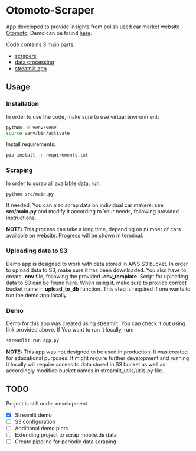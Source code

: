 # Otomoto-Scraper
App developed to provide insights from polish used car market website [Otomoto](https://www.otomoto.pl).
Demo can be found [here](https://otomoto-analytics.streamlit.app).

Code contains 3 main parts:
 - [scrapers](https://github.com/mikolajwojciuk/otomoto-scraper/tree/main/src/modules/scrapers)
 - [data processing](https://github.com/mikolajwojciuk/otomoto-scraper/blob/main/src/utils/db_utils.py)
 - [streamlit app](https://github.com/mikolajwojciuk/otomoto-scraper/blob/main/app.py)


## Usage

### Installation
In order to use the code, make sure to use virtual environment:
```bash
python -m venv/venv
source venv/bin/activate
```
Install requirements:
```bash
pip install -r requirements.txt
```

### Scraping
In order to scrap all available data, run:
```bash
python src/main.py
```
If needed, You can also scrap data on individual car makers: see **src/main.py** and modify it according to Your needs, following provided instructions.


**NOTE:** This process can take a long time, depending on number of cars available on website. Progress will be shown in terminal.

### Uploading data to S3
Demo app is designed to work with data stored in AWS S3 bucket. In order to upload data to S3, make sure it has been downloaded. You also have to create **.env** file, following the provided **.env_template**.
Script for uploading data to S3 can be found [here](https://github.com/mikolajwojciuk/otomoto-scraper/blob/main/src/db_upload.py). When using it, make sure to provide correct bucket name in **upload_to_db** function. This step is required if one wants to run the demo app locally.


### Demo
Demo for this app was created using streamlit. You can check it out using link provided above.
If You want to run it locally, run:
```bash
streamlit run app.py
```

**NOTE:** This app was not designed to be used in production. It was created for educational purposes. It might require further development and running it locally will require access to data stored in S3 bucket as well as accordingly modified bucket names in streamlit_utils/utils.py file.


## TODO
Project is still under development

- [x] Streamlit demo
- [ ] S3 configuration
- [ ] Additional demo plots
- [ ] Extending project to scrap mobile.de data
- [ ] Create pipeline for periodic data scraping